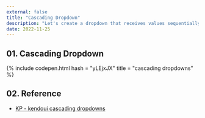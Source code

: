 ```yaml
---
external: false
title: "Cascading Dropdown"
description: "Let's create a dropdown that receives values sequentially according to the key value"
date: 2022-11-25
---
```


## 01. Cascading Dropdown

{% include codepen.html hash = "yLEjxJX" title = "cascading dropdowns" %}

## 02. Reference

- [KP - kendoui cascading dropdowns](https://codepen.io/kpax/pen/pojXey)